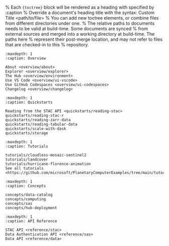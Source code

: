 % Each `{toctree}` block will be rendered as a heading with specified by :caption
% Override a document's heading title with the syntax: Custom Title <path/to/file>
% You can add new toctree elements, or combine files from different directories under one.
% The relative paths to documents needs to be valid at build-time. Some documents are synced
% from external sources and merged into a working directory at build-time. The paths here
% represent their post-merge location, and may not refer to files that are checked-in to this
% repository.


```{toctree}
:maxdepth: 1
:caption: Overview

About <overview/about>
Explorer <overview/explorer>
The Hub <overview/environment>
Use VS Code <overview/ui-vscode>
Use GitHub Codespaces <overview/ui-codespaces>
Changelog <overview/changelog>
```

```{toctree}
:maxdepth: 1
:caption: Quickstarts

Reading from the STAC API <quickstarts/reading-stac>
quickstarts/reading-stac-r
quickstarts/reading-zarr-data
quickstarts/reading-tabular-data
quickstarts/scale-with-dask
quickstarts/storage
```

```{toctree}
:maxdepth: 1
:caption: Tutorials

tutorials/cloudless-mosaic-sentinel2
tutorials/landcover
tutorials/hurricane-florence-animation
See all tutorials <https://github.com/microsoft/PlanetaryComputerExamples/tree/main/tutorials>
```

```{toctree}
:maxdepth: 1
:caption: Concepts

concepts/data-catalog
concepts/computing
concepts/sas
concepts/hub-deployment
```

```{toctree}
:maxdepth: 1
:caption: API Reference

STAC API <reference/stac>
Data Authentication API <reference/sas>
Data API <reference/data>
```
